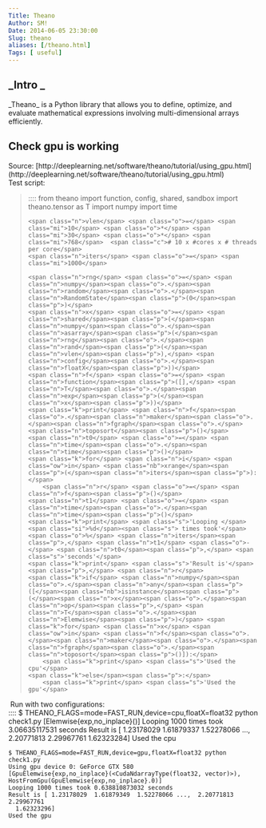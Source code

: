 ```yaml
---
Title: Theano
Author: SM!
Date: 2014-06-05 23:30:00
Slug: theano
aliases: [/theano.html]
Tags: [ useful]
---
```




<h2 style="text-align: left;"><span class="st">_Intro _</span></h2><span class="st">_Theano_ is a Python library that allows you to  define, optimize, and evaluate mathematical expressions involving  multi-dimensional arrays efficiently.</span>

<h2 style="text-align: left;"><span class="st">Check gpu is working</span></h2><div style="text-align: left;"><span class="st">Source: </span>[<span class="st">http://deeplearning.net/software/theano/tutorial/using_gpu.html</span>](http://deeplearning.net/software/theano/tutorial/using_gpu.html)</div><div style="text-align: left;">
</div><div style="text-align: left;"><span class="st">Test script: </span></div><blockquote class="tr_bq">
    ::::
    <span class="kn">from</span> <span class="nn">theano</span> <span class="kn">import</span> <span class="n">function</span><span class="p">,</span> <span class="n">config</span><span class="p">,</span> <span class="n">shared</span><span class="p">,</span> <span class="n">sandbox</span>
    <span class="kn">import</span> <span class="nn">theano.tensor</span> <span class="kn">as</span> <span class="nn">T</span>
    <span class="kn">import</span> <span class="nn">numpy</span>
    <span class="kn">import</span> <span class="nn">time</span>
    
    <span class="n">vlen</span> <span class="o">=</span> <span class="mi">10</span> <span class="o">*</span> <span class="mi">30</span> <span class="o">*</span> <span class="mi">768</span>  <span class="c"># 10 x #cores x # threads per core</span>
    <span class="n">iters</span> <span class="o">=</span> <span class="mi">1000</span>
    
    <span class="n">rng</span> <span class="o">=</span> <span class="n">numpy</span><span class="o">.</span><span class="n">random</span><span class="o">.</span><span class="n">RandomState</span><span class="p">(0</span><span class="p">)</span>
    <span class="n">x</span> <span class="o">=</span> <span class="n">shared</span><span class="p">(</span><span class="n">numpy</span><span class="o">.</span><span class="n">asarray</span><span class="p">(</span><span class="n">rng</span><span class="o">.</span><span class="n">rand</span><span class="p">(</span><span class="n">vlen</span><span class="p">),</span> <span class="n">config</span><span class="o">.</span><span class="n">floatX</span><span class="p">))</span>
    <span class="n">f</span> <span class="o">=</span> <span class="n">function</span><span class="p">([],</span> <span class="n">T</span><span class="o">.</span><span class="n">exp</span><span class="p">(</span><span class="n">x</span><span class="p">))</span>
    <span class="k">print</span> <span class="n">f</span><span class="o">.</span><span class="n">maker</span><span class="o">.</span><span class="n">fgraph</span><span class="o">.</span><span class="n">toposort</span><span class="p">()</span>
    <span class="n">t0</span> <span class="o">=</span> <span class="n">time</span><span class="o">.</span><span class="n">time</span><span class="p">()</span>
    <span class="k">for</span> <span class="n">i</span> <span class="ow">in</span> <span class="nb">xrange</span><span class="p">(</span><span class="n">iters</span><span class="p">):</span>
        <span class="n">r</span> <span class="o">=</span> <span class="n">f</span><span class="p">()</span>
    <span class="n">t1</span> <span class="o">=</span> <span class="n">time</span><span class="o">.</span><span class="n">time</span><span class="p">()</span>
    <span class="k">print</span> <span class="s">'Looping </span><span class="si">%d</span><span class="s"> times took'</span> <span class="o">%</span> <span class="n">iters</span><span class="p">,</span> <span class="n">t1</span> <span class="o">-</span> <span class="n">t0</span><span class="p">,</span> <span class="s">'seconds'</span>
    <span class="k">print</span> <span class="s">'Result is'</span><span class="p">,</span> <span class="n">r</span>
    <span class="k">if</span> <span class="n">numpy</span><span class="o">.</span><span class="n">any</span><span class="p">([</span><span class="nb">isinstance</span><span class="p">(</span><span class="n">x</span><span class="o">.</span><span class="n">op</span><span class="p">,</span> <span class="n">T</span><span class="o">.</span><span class="n">Elemwise</span><span class="p">)</span> <span class="k">for</span> <span class="n">x</span> <span class="ow">in</span> <span class="n">f</span><span class="o">.</span><span class="n">maker</span><span class="o">.</span><span class="n">fgraph</span><span class="o">.</span><span class="n">toposort</span><span class="p">()]):</span>
        <span class="k">print</span> <span class="s">'Used the cpu'</span>
    <span class="k">else</span><span class="p">:</span>
        <span class="k">print</span> <span class="s">'Used the gpu'</span>
</blockquote><div style="text-align: left;">
</div><div style="text-align: left;"><span class="st">&nbsp;Run with two configurations:</span></div><div style="text-align: left;">
</div>
    ::::
    $ THEANO_FLAGS=mode=FAST_RUN,device=cpu,floatX=float32 python check1.py
    [Elemwise{exp,no_inplace}(<TensorType(float32, vector)>)]
    Looping 1000 times took 3.06635117531 seconds
    Result is [ 1.23178029  1.61879337  1.52278066 ...,  2.20771813  2.29967761
      1.62323284]
    Used the cpu
    
    $ THEANO_FLAGS=mode=FAST_RUN,device=gpu,floatX=float32 python check1.py
    Using gpu device 0: GeForce GTX 580
    [GpuElemwise{exp,no_inplace}(<CudaNdarrayType(float32, vector)>), HostFromGpu(GpuElemwise{exp,no_inplace}.0)]
    Looping 1000 times took 0.638810873032 seconds
    Result is [ 1.23178029  1.61879349  1.52278066 ...,  2.20771813  2.29967761
      1.62323296]
    Used the gpu
<div style="text-align: left;">
</div><div style="text-align: left;">
</div><div style="text-align: left;">
</div><div style="text-align: left;">
</div><div style="text-align: left;"></div>
